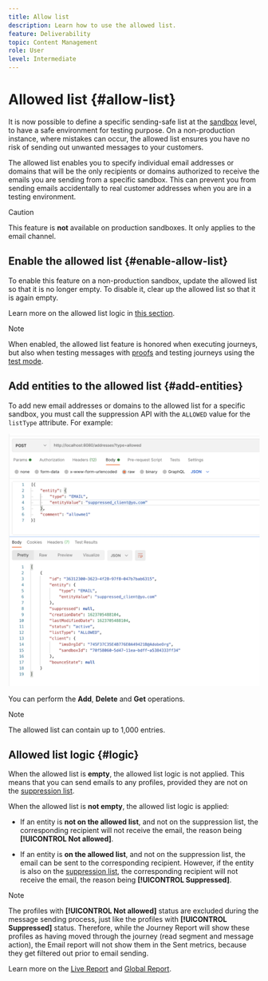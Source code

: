 ```yaml
---
title: Allow list
description: Learn how to use the allowed list.
feature: Deliverability
topic: Content Management
role: User
level: Intermediate
---
```

# Allowed list {#allow-list}

It is now possible to define a specific sending-safe list at the [sandbox](administration/sandboxes.md) level, to have a safe environment for testing purpose. On a non-production instance, where mistakes can occur, the allowed list ensures you have no risk of sending out unwanted messages to your customers.

The allowed list enables you to specify individual email addresses or domains that will be the only recipients or domains authorized to receive the emails you are sending from a specific sandbox. This can prevent you from sending emails accidentally to real customer addresses when you are in a testing environment.

>[!CAUTION]
>
>This feature is **not** available on production sandboxes. It only applies to the email channel.

## Enable the allowed list {#enable-allow-list}

To enable this feature on a non-production sandbox, update the allowed list so that it is no longer empty. To disable it, clear up the allowed list so that it is again empty.

Learn more on the allowed list logic in [this section](#logic).

<!--
To enable the allowed list on a non-production sandbox, you need to make an Adobe API call.

* Using this API, you can also disable the feature at any time.

* You can update the allowed list before or after enabling the feature.

* The allowed list logic applies when the feature is enabled and if the allowed list is not empty. Learn more in this section (logic).
-->

>[!NOTE]
>
>When enabled, the allowed list feature is honored when executing journeys, but also when testing messages with [proofs](preview.md#send-proofs) and testing journeys using the [test mode](building-journeys/testing-the-journey.md).

## Add entities to the allowed list {#add-entities}

To add new email addresses or domains to the allowed list for a specific sandbox, you must call the suppression API with the `ALLOWED` value for the `listType` attribute. For example:

![](assets/allow-list-api.png)

You can perform the **Add**, **Delete** and **Get** operations.

>[!NOTE]
>
>The allowed list can contain up to 1,000 entries.

<!--Learn more on making Adobe API calls in the [Experience Platform documentation](https://experienceleague.adobe.com/docs/experience-platform/landing/platform-apis/api-guide.html?lang=en).-->

## Allowed list logic {#logic}

<!-- When the allowed list is enabled (enable-allow-list) at the sandbox level using the API call above, the following applies.-->

When the allowed list is **empty**, the allowed list logic is not applied. This means that you can send emails to any profiles, provided they are not on the [suppression list](suppression-list.md).

When the allowed list is **not empty**, the allowed list logic is applied:

* If an entity is **not on the allowed list**, and not on the suppression list, the corresponding recipient will not receive the email, the reason being **[!UICONTROL Not allowed]**.

* If an entity is **on the allowed list**, and not on the suppression list, the email can be sent to the corresponding recipient. However, if the entity is also on the [suppression list](suppression-list.md), the corresponding recipient will not receive the email, the reason being **[!UICONTROL Suppressed]**.

>[!NOTE]
>
>The profiles with **[!UICONTROL Not allowed]** status are excluded during the message sending process, just like the profiles with **[!UICONTROL Suppressed]** status. Therefore, while the Journey Report will show these profiles as having moved through the journey (read segment and message action), the Email report will not show them in the Sent metrics, because they get filtered out prior to email sending.
>
>Learn more on the [Live Report](reports/live-report.md) and [Global Report](reports/global-report.md).



